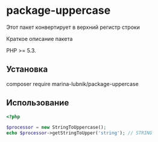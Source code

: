 # package-uppercase

Этот пакет конвертирует в верхний регистр строки

Краткое описание пакета

PHP >= 5.3.

## Установка

composer require marina-lubnik/package-uppercase

## Использование

```php
<?php

$processor = new StringToUppercase();
echo $processor->getStringToUpper('string'); // STRING
